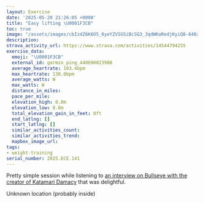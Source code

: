 ```yaml
---
layout: Exercise
date: '2025-05-20 21:26:05 +0000'
title: "Easy lifting \U0001F3CB️"
toc: true
image: "/assets/images/cbIzdZ6K6O5_0yeYZVSG5iBcSG3_3qdWKoRedjKyiQ8-646x2048.jpg.jpeg"
description:
strava_activity_url: https://www.strava.com/activities/14544794255
exercise_data:
  emoji: "\U0001F3CB️"
  external_id: garmin_ping_440690023988
  average_heartrate: 103.4bpm
  max_heartrate: 138.0bpm
  average_watts: W
  max_watts: W
  distance_in_miles:
  pace_per_mile:
  elevation_high: 0.0m
  elevation_low: 0.0m
  total_elevation_gain_in_feet: 0ft
  end_latlng: []
  start_latlng: []
  similar_activities_count:
  similar_activities_trend:
  mapbox_image_url:
tags:
- weight-training
serial_number: 2025.ECE.141
---
```

Pretty simple session while listening to [an interview on Bullseye with the creator of Katamari Damacy](https://www.npr.org/2025/05/16/1251782085/bullseye-with-jesse-thorn-keita-takahashi) that was delightful.

Unknown location (probably inside)
